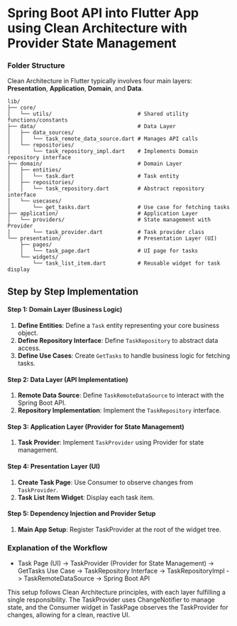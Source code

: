 # Spring Boot API into Flutter App using Clean Architecture with Provider State Management

### Folder Structure
Clean Architecture in Flutter typically involves four main layers: **Presentation**, **Application**, **Domain**, and **Data**.

```
lib/
├── core/
│   └── utils/                           # Shared utility functions/constants
├── data/                                # Data Layer
│   ├── data_sources/
│   │   └── task_remote_data_source.dart # Manages API calls
│   └── repositories/
│       └── task_repository_impl.dart    # Implements Domain repository interface
├── domain/                              # Domain Layer
│   ├── entities/
│   │   └── task.dart                    # Task entity
│   ├── repositories/
│   │   └── task_repository.dart         # Abstract repository interface
│   └── usecases/
│       └── get_tasks.dart               # Use case for fetching tasks
├── application/                         # Application Layer
│   └── providers/                       # State management with Provider
│       └── task_provider.dart           # Task provider class
└── presentation/                        # Presentation Layer (UI)
    ├── pages/
    │   └── task_page.dart               # UI page for tasks
    └── widgets/
        └── task_list_item.dart          # Reusable widget for task display
```

## Step by Step Implementation
#### Step 1: Domain Layer (Business Logic)
1. **Define Entities**: Define a `Task` entity representing your core business object.
2. **Define Repository Interface**: Define `TaskRepository` to abstract data access.
3. **Define Use Cases**: Create `GetTasks` to handle business logic for fetching tasks.
#### Step 2: Data Layer (API Implementation)
1. **Remote Data Source**: Define `TaskRemoteDataSource` to interact with the Spring Boot API.
2. **Repository Implementation**: Implement the `TaskRepository` interface.
#### Step 3: Application Layer (Provider for State Management)
1. **Task Provider**: Implement `TaskProvider` using Provider for state management.
#### Step 4: Presentation Layer (UI)
1. **Create Task Page**: Use Consumer to observe changes from `TaskProvider`.
2. **Task List Item Widget**: Display each task item.
#### Step 5: Dependency Injection and Provider Setup
1. **Main App Setup**: Register TaskProvider at the root of the widget tree.

### Explanation of the Workflow
* Task Page (UI) -> TaskProvider (Provider for State Management) -> GetTasks Use Case -> TaskRepository Interface -> TaskRepositoryImpl -> TaskRemoteDataSource -> Spring Boot API

This setup follows Clean Architecture principles, with each layer fulfilling a single responsibility. The TaskProvider uses ChangeNotifier to manage state, and the Consumer widget in TaskPage observes the TaskProvider for changes, allowing for a clean, reactive UI.
